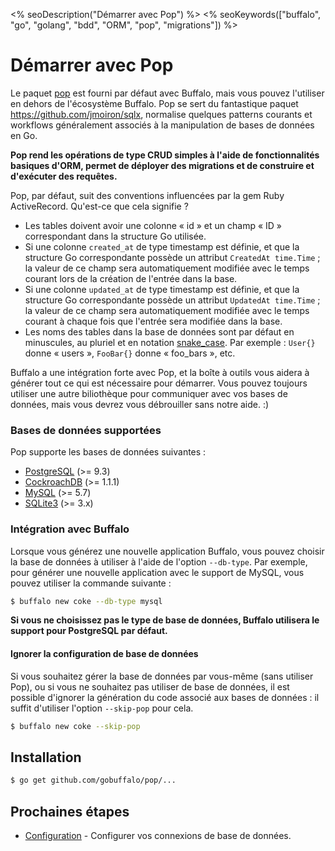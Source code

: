 <% seoDescription("Démarrer avec Pop") %>
<% seoKeywords(["buffalo", "go", "golang", "bdd", "ORM", "pop", "migrations"]) %>

# Démarrer avec Pop

Le paquet [pop](https://godoc.org/github.com/gobuffalo/pop) est fourni par défaut avec Buffalo, mais vous pouvez l'utiliser en dehors de l'écosystème Buffalo. Pop se sert du fantastique paquet https://github.com/jmoiron/sqlx, normalise quelques patterns courants et workflows généralement associés à la manipulation de bases de données en Go.

**Pop rend les opérations de type CRUD simples à l'aide de fonctionnalités basiques d'ORM, permet de déployer des migrations et de construire et d'exécuter des requêtes.**

Pop, par défaut, suit des conventions influencées par la gem Ruby ActiveRecord. Qu'est-ce que cela signifie ?

* Les tables doivent avoir une colonne « id » et un champ « ID » correspondant dans la structure Go utilisée.
* Si une colonne `created_at` de type timestamp est définie, et que la structure Go correspondante possède un attribut `CreatedAt time.Time` ; la valeur de ce champ sera automatiquement modifiée avec le temps courant lors de la création de l'entrée dans la base.
* Si une colonne `updated_at` de type timestamp est définie, et que la structure Go correspondante possède un attribut `UpdatedAt time.Time` ; la valeur de ce champ sera automatiquement modifiée avec le temps courant à chaque fois que l'entrée sera modifiée dans la base.
* Les noms des tables dans la base de données sont par défaut en minuscules, au pluriel et en notation [snake_case](https://fr.wikipedia.org/wiki/Snake_case). Par exemple : `User{}` donne « users », `FooBar{}` donne « foo_bars », etc.

Buffalo a une intégration forte avec Pop, et la boîte à outils vous aidera à générer tout ce qui est nécessaire pour démarrer. Vous pouvez toujours utiliser une autre biliothèque pour communiquer avec vos bases de données, mais vous devrez vous débrouiller sans notre aide. :)

### Bases de données supportées

Pop supporte les bases de données suivantes :
* [PostgreSQL](https://www.postgresql.org/) (>= 9.3)
* [CockroachDB](https://www.cockroachlabs.com/) (>= 1.1.1)
* [MySQL](https://www.mysql.com/) (>= 5.7)
* [SQLite3](https://sqlite.org/) (>= 3.x)

### Intégration avec Buffalo

Lorsque vous générez une nouvelle application Buffalo, vous pouvez choisir la base de données à utiliser à l'aide de l'option `--db-type`. Par exemple, pour générer une nouvelle application avec le support de MySQL, vous pouvez utiliser la commande suivante :

```bash
$ buffalo new coke --db-type mysql
```

**Si vous ne choisissez pas le type de base de données, Buffalo utilisera le support pour PostgreSQL par défaut.**

#### Ignorer la configuration de base de données

Si vous souhaitez gérer la base de données par vous-même (sans utiliser Pop), ou si vous ne souhaitez pas utiliser de base de données, il est possible d'ignorer la génération du code associé aux bases de données : il suffit d'utiliser l'option `--skip-pop` pour cela.

```bash
$ buffalo new coke --skip-pop
```

## Installation

```bash
$ go get github.com/gobuffalo/pop/...
```

## Prochaines étapes

* [Configuration](/fr/docs/db/configuration) - Configurer vos connexions de base de données.